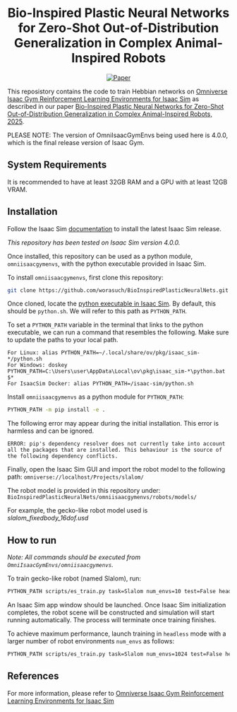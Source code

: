 <div align="center">    
 
# Bio-Inspired Plastic Neural Networks for Zero-Shot Out-of-Distribution Generalization in Complex Animal-Inspired Robots


[![Paper](https://img.shields.io/badge/paper-arxiv.2007.02686-B31B1B.svg)](https://arxiv.org/abs/2503.12406)

</div>





This reposistory contains the code to train Hebbian networks on [Omniverse Isaac Gym Reinforcement Learning Environments for Isaac Sim](https://github.com/isaac-sim/OmniIsaacGymEnvs) as described in our paper [Bio-Inspired Plastic Neural Networks for Zero-Shot Out-of-Distribution Generalization in Complex Animal-Inspired Robots, 2025](https://arxiv.org/abs/2503.12406).





PLEASE NOTE: The version of OmniIsaacGymEnvs being used here is 4.0.0, which is the final release version of Isaac Gym.


## System Requirements
It is recommended to have at least 32GB RAM and a GPU with at least 12GB VRAM. 



## Installation

Follow the Isaac Sim [documentation](https://docs.omniverse.nvidia.com/isaacsim/latest/installation/install_workstation.html) to install the latest Isaac Sim release. 


*This repository has been tested on Isaac Sim version 4.0.0.*


Once installed, this repository can be used as a python module, `omniisaacgymenvs`, with the python executable provided in Isaac Sim.

To install `omniisaacgymenvs`, first clone this repository:

```bash
git clone https://github.com/worasuch/BioInspiredPlasticNeuralNets.git
```

Once cloned, locate the [python executable in Isaac Sim](https://docs.omniverse.nvidia.com/isaacsim/latest/installation/install_python.html). By default, this should be `python.sh`. We will refer to this path as `PYTHON_PATH`.


To set a `PYTHON_PATH` variable in the terminal that links to the python executable, we can run a command that resembles the following. Make sure to update the paths to your local path.


```
For Linux: alias PYTHON_PATH=~/.local/share/ov/pkg/isaac_sim-*/python.sh
For Windows: doskey PYTHON_PATH=C:\Users\user\AppData\Local\ov\pkg\isaac_sim-*\python.bat $*
For IsaacSim Docker: alias PYTHON_PATH=/isaac-sim/python.sh
```


Install `omniisaacgymenvs` as a python module for `PYTHON_PATH`:


```bash
PYTHON_PATH -m pip install -e .
```


The following error may appear during the initial installation. This error is harmless and can be ignored.

```
ERROR: pip's dependency resolver does not currently take into account all the packages that are installed. This behaviour is the source of the following dependency conflicts.
```

Finally, open the Isaac Sim GUI and import the robot model to the following path: 
```omniverse://localhost/Projects/slalom/```

The robot model is provided in this repository under: ```BioInspiredPlasticNeuralNets/omniisaacgymenvs/robots/models/```

For example, the gecko-like robot model used is *slalom_fixedbody_16dof.usd*


## How to run   

*Note: All commands should be executed from `OmniIsaacGymEnvs/omniisaacgymenvs`.* 


To train gecko-like robot (named Slalom), run:

```bash
PYTHON_PATH scripts/es_train.py task=Slalom num_envs=10 test=False headless=True
```


An Isaac Sim app window should be launched. Once Isaac Sim initialization completes, the robot scene will be constructed and simulation will start running automatically. The process will terminate once training finishes.


To achieve maximum performance, launch training in `headless` mode with a larger number of robot environments `num_envs` as follows:

```bash
PYTHON_PATH scripts/es_train.py task=Slalom num_envs=1024 test=False headless=False
```


## References

For more information, please refer to [Omniverse Isaac Gym Reinforcement Learning Environments for Isaac Sim](https://github.com/isaac-sim/OmniIsaacGymEnvs)